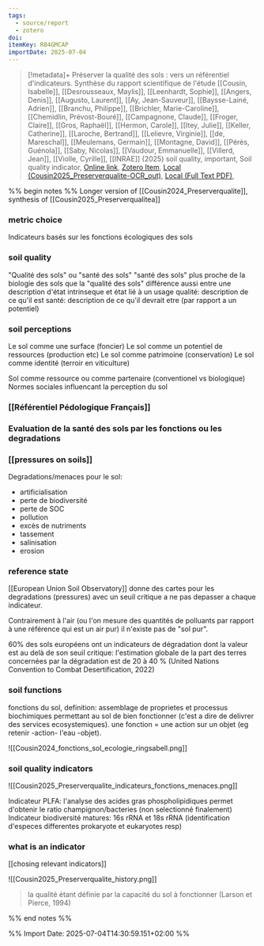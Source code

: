 ```yaml
---
tags:
  - source/report
  - zotero
doi: 
itemKey: R84GMCAP
importDate: 2025-07-04
---
```

>[!metadata]+
> Préserver la qualité des sols : vers un référentiel d'indicateurs. Synthèse du rapport scientifique de l'étude
> [[Cousin, Isabelle]], [[Desrousseaux, Maylis]], [[Leenhardt, Sophie]], [[Angers, Denis]], [[Augusto, Laurent]], [[Ay, Jean-Sauveur]], [[Baysse-Lainé, Adrien]], [[Branchu, Philippe]], [[Brichler, Marie-Caroline]], [[Chemidlin, Prévost-Bouré]], [[Campagnone, Claude]], [[Froger, Claire]], [[Gros, Raphaël]], [[Hermon, Carole]], [[Itey, Julie]], [[Keller, Catherine]], [[Laroche, Bertrand]], [[Lelievre, Virginie]], [[de, Mareschal]], [[Meulemans, Germain]], [[Montagne, David]], [[Pérès, Guénola]], [[Saby, Nicolas]], [[Vaudour, Emmanuelle]], [[Villerd, Jean]], [[Violle, Cyrille]], 
> [[INRAE]] (2025)
> soil quality, important, Soil quality indicator, 
> [Online link](https://hal.inrae.fr/hal-04828558), [Zotero Item](zotero://select/library/items/R84GMCAP), [Local (Cousin2025_Preserverqualite-OCR_out)](file://C:/Users/aburg/Documents/references/zotero/storage/VTLY2455/Cousin2025_Preserverqualite-OCR_out.pdf),  [Local (Full Text PDF)](file://C:/Users/aburg/Documents/references/zotero/storage/JJMRFALA/Cousin2025_Preserverqualite.pdf), 

%% begin notes %%
Longer version of [[Cousin2024_Preserverqualite]], synthesis of [[Cousin2025_Preserverqualitea]]
### metric choice
Indicateurs basés sur les fonctions écologiques des sols
### soil quality
"Qualité des sols" ou "santé des sols"
"santé des sols" plus proche de la biologie des sols que la "qualité des sols"
différence aussi entre une description d'état intrinseque et état lié à un usage
qualité: description de ce qu'il est
santé: description de ce qu'il devrait etre (par rapport a un potentiel)
### soil perceptions
Le sol comme une surface (foncier)
Le sol comme un potentiel de ressources (production etc)
Le sol comme patrimoine (conservation)
Le sol comme identité (terroir en viticulture)

Sol comme ressource ou comme partenaire (conventionel vs biologique)
Normes sociales influencant la perception du sol
### [[Référentiel Pédologique Français]]

### Evaluation de la santé des sols par les fonctions ou les degradations
### [[pressures on soils]]
Degradations/menaces pour le sol:
- artificialisation
- perte de biodiversité
- perte de SOC
- pollution
- excès de nutriments
- tassement
- salinisation
- erosion
### reference state
[[European Union Soil Observatory]] donne des cartes pour les degradations (pressures) avec un seuil critique a ne pas depasser a chaque indicateur.

Contrairement à l'air (ou l'on mesure des quantités de polluants par rapport à une référence qui est un air pur) il n'existe pas de "sol pur".

60% des sols européens ont un indicateurs de dégradation dont la valeur est au delà de son seuil critique: l'estimation globale de la part des terres concernées par la dégradation est de 20 à 40 % (United Nations Convention to Combat Desertification, 2022)
### soil functions
fonctions du sol, definition: assemblage de proprietes et processus biochimiques permettant au sol de bien fonctionner (c'est a dire de delivrer des services ecosystemiques). une fonction = une action sur un objet (eg retenir -action- l'eau -objet).

![[Cousin2024_fonctions_sol_ecologie_ringsabell.png]]
### soil quality indicators
![[Cousin2025_Preserverqualite_indicateurs_fonctions_menaces.png]]

Indicateur PLFA: l'analyse des acides gras phospholipidiques permet d'obtenir le ratio champignon/bacteries (non selectionné finalement)
Indicateur biodiversité matures: 16s rRNA et 18s rRNA (identification d'especes differentes prokaryote et eukaryotes resp)
### what is an indicator
 [[chosing relevant indicators]]

![[Cousin2025_Preserverqualite_history.png]]

> la qualité étant définie par la capacité du sol à fonctionner (Larson et Pierce, 1994)

%% end notes %%

%% Import Date: 2025-07-04T14:30:59.151+02:00 %%
